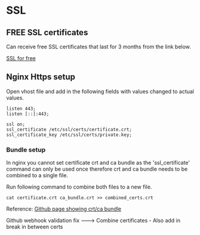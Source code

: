 # SSL

## FREE SSL certificates

Can receive free SSL certificates that last for 3 months from the link below.

[SSL for free](https://www.sslforfree.com)

## Nginx Https setup

Open vhost file and add in the following fields with values changed to actual values.

```
listen 443;
listen [::]:443;

ssl on;
ssl_certificate /etc/ssl/certs/certificate.crt;
ssl_certificate_key /etc/ssl/certs/private.key;
```

### Bundle setup

In nginx you cannot set certificate crt and ca bundle as the 'ssl_certificate' command can only be used once therefore crt and ca bundle needs to be combined to a single file.

Run following command to combine both files to a new file.

```
cat certificate.crt ca_bundle.crt >> combined_certs.crt
```

Reference: [Github page showing crt/ca bundle](https://gist.github.com/singhabhinav/132b8196abac026b43fa)

Github webhook validation fix ---> Combine certificates - Also add in break in between certs

